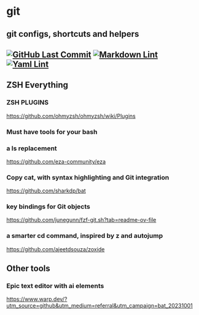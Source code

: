 # git

## git configs, shortcuts and helpers

[![GitHub Last Commit](https://img.shields.io/github/last-commit/curtisdingdong/git?logo=github)](https://github.com/curtisdingdong/bash/commits/master)
[![Markdown Lint](https://github.com/curtisdingdong/bash/actions/workflows/markdown.yaml/badge.svg)](https://github.com/curtisdingdong/bash/actions/workflows/markdown.yaml)
[![Yaml Lint](https://github.com/curtisdingdong/bash/actions/workflows/yamllint.yaml/badge.svg)](https://github.com/curtisdingdong/bash/actions/workflows/yamllint.yaml)
---
## ZSH Everything

### ZSH PLUGINS

<https://github.com/ohmyzsh/ohmyzsh/wiki/Plugins>

### Must have tools for your bash

### a ls replacement

<https://github.com/eza-community/eza>

### Copy cat, with syntax highlighting and Git integration

<https://github.com/sharkdp/bat>

### key bindings for Git objects

<https://github.com/junegunn/fzf-git.sh?tab=readme-ov-file>

### a smarter cd command, inspired by z and autojump

<https://github.com/ajeetdsouza/zoxide>

## Other tools

### Epic text editor with ai elements

<https://www.warp.dev/?utm_source=github&utm_medium=referral&utm_campaign=bat_20231001>
